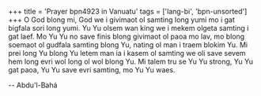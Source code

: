 +++
title = 'Prayer bpn4923 in Vanuatu'
tags = ['lang-bi', 'bpn-unsorted']
+++
O God blong mi, God we i givimaot ol samting long yumi mo i gat bigfala sori long yumi. Yu Yu olsem wan king we i mekem olgeta samting i gat laef. Mo Yu Yu no save finis blong givimaot ol paoa mo lav, mo blong soemaot ol gudfala samting blong Yu, nating ol man i traem blokim Yu. Mi prei long Yu blong Yu letem man ia i kasem ol samting we oli save sevem hem long evri wol long ol wol blong Yu. Mi talem tru se Yu Yu strong, Yu Yu gat paoa, Yu Yu save evri samting, mo Yu Yu waes.

-- Abdu'l-Bahá

